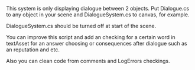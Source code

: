 This system is only displaying dialogue between 2 objects.
Put Dialogue.cs to any object in your scene and DialogueSystem.cs to canvas, for example.

DialogueSystem.cs should be turned off at start of the scene.

You can improve this script and add an checking for a certain word in textAsset for an answer choosing or consequences after dialogue such
as an reputation and etc.

Also you can clean code from comments and LogErrors checkings.

